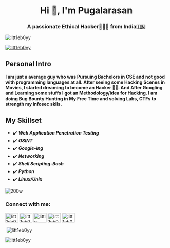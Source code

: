 <h1 align="center">Hi 👋, I'm Pugalarasan </h1>
<h3 align="center">A passionate Ethical Hacker👨🏻‍💻 from India🇮🇳</h3>

   <p align="left"> <img src="https://komarev.com/ghpvc/?username=litt1eb0yy&label=Profile%20views&color=0e75b6&style=flat" alt="litt1eb0yy" /> </p>

   <p align="left"> <a href="https://twitter.com/litt1eb0yy" target="blank"><img src="https://img.shields.io/twitter/follow/litt1eb0yy?logo=twitter&style=for-the-    badge" alt="litt1eb0yy" /></a> </p>

   ## Personal Intro
   #### I am just a average guy who was Pursuing Bachelors in CSE and not good with programming languages at all. After seeing some Hacking Scenes in Movies, I      started dreaming to become an Hacker 👨‍💻. And After Googling and Learning some stuffs I got an Methodology/idea for Hacking. I am doing Bug Bounty Hunting in My        Free Time and solving Labs, CTFs to strength my infosec skils. 
 
 ## My Skillset
 - ✔️ ***Web Application Penetration Testing***
 - ✔️ ***OSINT***
 - ✔️ ***Google-ing***
 - ✔️ ***Networking***
 - ✔️ ***Shell Scripting-Bash***
 - ✔️ ***Python***
 - ✔️ ***Linux/Unix***                                


![200w](https://user-images.githubusercontent.com/75373225/148409365-de0863dc-c8bc-4103-875a-24d3fa5368ff.gif)
 

<h3 align="left">Connect with me:</h3>
<p align="left">
<a href="https://litt1eb0yy.github.io" target="blank"><img align="center" src="https://user-images.githubusercontent.com/75373225/148575421-c2d0dda7-3581-464e-a194-c90956a06794.png" alt="litt1eb0yy" height="30" width="40" /></a>
<a href="https://twitter.com/litt1eb0yy" target="blank"><img align="center" src="https://raw.githubusercontent.com/rahuldkjain/github-profile-readme-generator/master/src/images/icons/Social/twitter.svg" alt="litt1eb0y_" height="30" width="40" /></a>
<a href="https://linkedin.com/in/little-boy" target="blank"><img align="center" src="https://raw.githubusercontent.com/rahuldkjain/github-profile-readme-generator/master/src/images/icons/Social/linked-in-alt.svg" alt="little-boy" height="30" width="40" /></a>
<a href="https://fb.com/litt1eb0y" target="blank"><img align="center" src="https://raw.githubusercontent.com/rahuldkjain/github-profile-readme-generator/master/src/images/icons/Social/facebook.svg" alt="litt1eb0y" height="30" width="40" /></a>
<a href="https://instagram.com/litt1eb0yy" target="blank"><img align="center" src="https://raw.githubusercontent.com/rahuldkjain/github-profile-readme-generator/master/src/images/icons/Social/instagram.svg" alt="litt1eb0yy" height="30" width="40" /></a>
<a href="https://medium.com/@litt1eb0y" target="blank"<img align="center" src="https://raw.githubusercontent.com/rahuldkjain/github-profile-readme-generator/master/src/images/icons/Social/medium.svg" alt="@litt1eb0y" height="30" width="40" /></a>
</p>



<p>&nbsp;<img align="center" src="https://github-readme-stats.vercel.app/api?username=litt1eb0yy&show_icons=true&locale=en" alt="litt1eb0yy" /></p> <p><img align="center" src="https://github-readme-streak-stats.herokuapp.com/?user=litt1eb0yy&" alt="litt1eb0yy" /></p>
